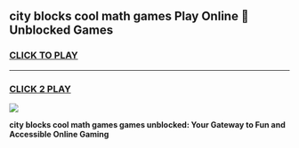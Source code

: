 
## city blocks cool math games Play Online 👋 Unblocked Games
<h3>
<a href="https://news.freeplayer.one?title=city_blocks_cool_math_games&ref=17CMG">CLICK TO PLAY</a></h3>
<hr>

<h3>
<a href="https://news.freeplayer.one?title=city_blocks_cool_math_games&ref=17CMG">CLICK 2 PLAY</a>
  
</h3>

<a href="https://news.freeplayer.one?title=city_blocks_cool_math_games&ref=17CMG/"><img src="https://clearcache.store/games.png"></a>


**city blocks cool math games games unblocked: Your Gateway to Fun and Accessible Online Gaming**
